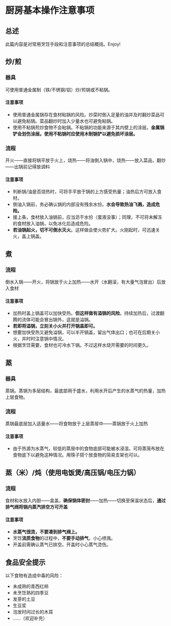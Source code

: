# 厨房基本操作注意事项

## 总述

此篇内容是对常用烹饪手段和注意事项的总结概括。Enjoy!

## 炒/煎

### 器具

可使用普通金属制（铁/不锈钢/铝）炒/煎锅或不粘锅。

#### 注意事项

* 使用普通金属锅存在食材粘锅的风险。炒菜时倒入足量的油并及时翻炒菜品可以避免粘锅。菜品翻炒时加入少量水也可避免粘锅。
* 使用不粘锅煎炒食物不会粘锅。不粘锅的功能来源于其内壁上的涂层。**金属锅铲会划伤涂层。使用不粘锅时应使用木制锅铲以避免损坏涂层。**

### 流程

开火——直接将锅平放于火上，烧热——将油倒入锅中，烧热——放入菜品，翻炒——出锅前记得放调料

#### 注意事项

* 判断锅/油是否烧热时，可将手平放于锅的上方感受热量；油热后方可放入食材。
* 倒油入锅前，务必确认锅的内部没有残余水份。**水会导致热油飞溅，造成危险。**
* 接上条，食材放入油锅前，应当沥干水份（蛋液没事）；同理，不可将未解冻的食材放入油锅，以免冰化后造成危险。
* **若油锅起火，切不可倒水灭火**。这样做会使火势扩大。火刚起时，可迅速关火，盖上锅盖。

## 煮

### 流程

倒水入锅——开火，将锅放于火上加热——水开（水翻滚，有大量气泡冒出）后放入食材

#### 注意事项

* 加热时盖上锅盖可以加快受热。**但这样做有溢锅的风险**。持续加热后，过渡翻腾的流体可能会冒出锅外，这就是溢锅。
* **若即将溢锅，立刻关小火并打开锅盖即可。**
* 想要加快受热又避免溢锅，可以半开锅盖，留出气体出口；也可在后期关小火，并时时注意锅中情况。
* 根据烹饪需要，食材也可冷水下锅。不过这样水烧开需要的时间更久。

## 蒸

### 器具

蒸锅。蒸锅为多层结构，最底部用于盛水，利用水开后产生的水蒸气的热量，加热上层食物。

### 流程

蒸锅最底层加入适量水——将食物放于上层蒸屉中——蒸锅放于火上加热

#### 注意事项

* 由于热源为水蒸气，较低的蒸屉中的食物底部可能被水浸湿。可将蒸笼布放在食物底下以避免这种情况。用筷子搭个放食物的简易支架也可以。

## 蒸（米）/炖（使用电饭煲/高压锅/电压力锅）

### 流程

食材和水放入内胆——盒盖，**确保锅体密封**——加热——切换至保温状态后，**通过排气阀将锅内蒸汽排空方可开盖**

#### 注意事项

* **水蒸气很烫，不要凑到排气阀上。**
* 烹饪**流质食物**的过程中，**不要手动排气**，小心喷溅。
* 开盖前需确认蒸气已排空。开盖时小心蒸气烫伤。

## 食品安全提示

以下食物有造成中毒的风险：

* 未成熟的青西红柿
* 未烹饪熟的四季豆
* 发芽的土豆
* 生豆浆
* 泡发时间过长的木耳
* ……（欢迎补充）





